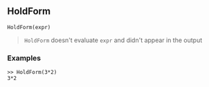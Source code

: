 ## HoldForm

```
HoldForm(expr)
```

> `HoldForm` doesn't evaluate `expr` and didn't appear in the output
 

### Examples

``` 
>> HoldForm(3*2)
3*2
``` 